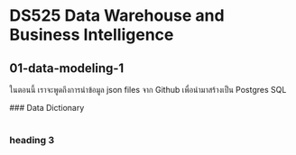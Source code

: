 # DS525 Data Warehouse and Business Intelligence

## 01-data-modeling-1
<p>ในตอนนี้ เราจะพูดถึงการนำข้อมูล json files จาก Github เพื่อนำมาสร้างเป็น Postgres SQL</p>
### Data Dictionary
<table>
  <thead></thead>
</table>

### heading 3
